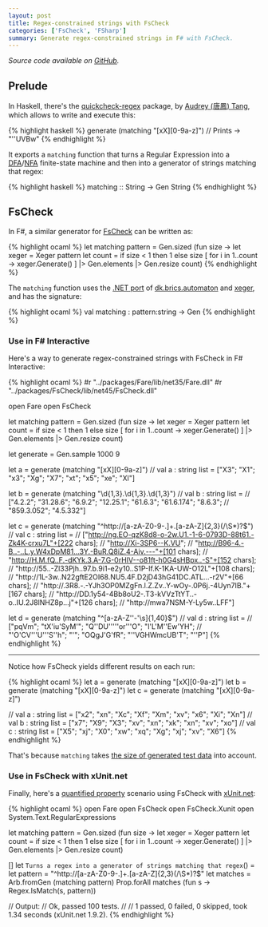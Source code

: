 ```yaml
---
layout: post
title: Regex-constrained strings with FsCheck
categories: ['FsCheck', 'FSharp']
summary: Generate regex-constrained strings in F# with FsCheck.
---
```


*Source code available on [GitHub](https://github.com/moodmosaic/FsCheck.Regex).*

## Prelude ##

In Haskell, there's the [quickcheck-regex](https://hackage.haskell.org/package/quickcheck-regex) package, by [Audrey (唐鳳) Tang](https://www.linkedin.com/in/tangaudrey), which allows to write and execute this:

{% highlight haskell %}
generate (matching "[xX][0-9a-z]")
// Prints -> "''UVBw"
{% endhighlight %}

It exports a `matching` function that turns a Regular Expression into a [DFA](https://en.wikipedia.org/wiki/Deterministic_finite_automaton)/[NFA](https://en.wikipedia.org/wiki/Nondeterministic_finite_automaton) finite-state machine and then into a generator of strings matching that regex:

{% highlight haskell %}
matching :: String -> Gen String
{% endhighlight %}

## FsCheck ##

In F#, a similar generator for [FsCheck](http://fscheck.github.io/FsCheck) can be written as:

<!-- Until rouge highlights F# syntax, use OCaml -->
{% highlight ocaml %}
let matching pattern =
    Gen.sized (fun size ->
        let xeger = Xeger pattern
        let count = if size < 1 then 1 else size
        [ for i in 1..count -> xeger.Generate() ]
        |> Gen.elements
        |> Gen.resize count)
{% endhighlight %}

The `matching` function uses the [.NET port](https://www.nuget.org/packages/Fare/) of [dk.brics.automaton](http://www.brics.dk/automaton/) and [xeger](https://code.google.com/p/xeger/), and has the signature:

<!-- Until rouge highlights F# syntax, use OCaml -->
{% highlight ocaml %}
val matching : pattern:string -> Gen<string>
{% endhighlight %}

### Use in F# Interactive ###

Here's a way to generate regex-constrained strings with FsCheck in F# Interactive:

<!-- Until rouge highlights F# syntax, use OCaml -->
{% highlight ocaml %}
#r "../packages/Fare/lib/net35/Fare.dll"
#r "../packages/FsCheck/lib/net45/FsCheck.dll"

open Fare
open FsCheck

let matching pattern =
    Gen.sized (fun size ->
        let xeger = Xeger pattern
        let count = if size < 1 then 1 else size
        [ for i in 1..count -> xeger.Generate() ]
        |> Gen.elements
        |> Gen.resize count)

let generate = Gen.sample 1000 9

let a = generate (matching "[xX][0-9a-z]")
// val a : string list = ["X3"; "X1"; "x3"; "Xg"; "X7"; "xt"; "x5"; "xe"; "Xl"]

let b = generate (matching "\d{1,3}\.\d{1,3}\.\d{1,3}")
// val b : string list =
//  ["4.2.2"; "31.28.6"; "6.9.2"; "12.25.1"; "61.6.3"; "61.6.174"; "8.6.3";
//   "859.3.052"; "4.5.332"]

let c = generate (matching "^http\://[a-zA-Z0-9\-\.]+\.[a-zA-Z]{2,3}(/\S*)?$")
// val c : string list =
//  ["http://ng.EO-qzK8d8-o-2w.U1.-1-6-0793D-88t61.-Zk4K-crxu7L"+[222 chars];
//   "http://Xi-3SP6--K.VU";
//   "http://B96-4.-B..-..L.y.W4xDpM81...3Y.-BuR.Q8iZ.4-Aiv.---"+[101 chars];
//   "http://H.M.fQ..F.-dKYk.3.A-7.G-0rHIV--o81ft-h0G4sHBpx..-S"+[152 chars];
//   "http://55..-Zl33Pjh..97.b.9i1-e2y10..S1P-If.K-1KA-UW-O12L"+[108 chars];
//   "http://1L-3w..N22gftE2OI68.NU5.4F.D2jD43hG41DC.ATL...-r2V"+[66 chars];
//   "http://.3R8.-.-YJh3OP0MZgFn.l.Z.Zv..Y-wOy-.0P6j.-4Uyn7IB."+[167 chars];
//   "http://DD.1y54-4Bb8oU2-.T3-kVVzTtYT..-o..IU.2J8lNHZ8p...j"+[126 chars];
//   "http://mwa7NSM-Y-Ly5w..LFF"]

let d = generate (matching "^[a-zA-Z''-'\s]{1,40}$")
// val d : string list =
//  ["pqVm"; "tX'iu'SyM'"; "Q''DU'''''or'''O"; "l'L'M''Ew'YH";
//   "'O'CV'''U'''S''h"; "'"; "OQgJ'G'fR"; "''VGHWmcUB'T"; "''P"]
{% endhighlight %}

---

Notice how FsCheck yields different results on each run:

<!-- Until rouge highlights F# syntax, use OCaml -->
{% highlight ocaml %}
let a = generate (matching "[xX][0-9a-z]")
let b = generate (matching "[xX][0-9a-z]")
let c = generate (matching "[xX][0-9a-z]")

// val a : string list = ["x2"; "xn"; "Xc"; "Xf"; "Xm"; "xv"; "x6"; "Xi"; "Xn"]
// val b : string list = ["x7"; "X9"; "X3"; "xv"; "xn"; "xk"; "xn"; "xv"; "xo"]
// val c : string list = ["X5"; "xj"; "X0"; "xw"; "xq"; "Xg"; "xj"; "xv"; "X6"]
{% endhighlight %}

That's because `matching` takes [the size of generated test data](http://blog.nikosbaxevanis.com/2015/03/21/the-sample-function-and-the-size-of-generated-test-data/) into account.

### Use in FsCheck with xUnit.net ###

Finally, here's a [quantified property](https://fscheck.github.io/FsCheck/Properties.html) scenario using FsCheck with [xUnit.net](https://xunit.github.io/):

<!-- Until rouge highlights F# syntax, use OCaml -->
{% highlight ocaml %}
open Fare
open FsCheck
open FsCheck.Xunit
open System.Text.RegularExpressions

let matching pattern =
    Gen.sized (fun size ->
        let xeger = Xeger pattern
        let count = if size < 1 then 1 else size
        [ for i in 1..count -> xeger.Generate() ]
        |> Gen.elements
        |> Gen.resize count)

[<Property>]
let ``Turns a regex into a generator of strings matching that regex``() =
    let pattern = "^http\://[a-zA-Z0-9\-\.]+\.[a-zA-Z]{2,3}(/\S*)?$"
    let matches = Arb.fromGen (matching pattern)
    Prop.forAll matches (fun s -> Regex.IsMatch(s, pattern))

// Output:
//  Ok, passed 100 tests.
//
// 1 passed, 0 failed, 0 skipped, took 1.34 seconds (xUnit.net 1.9.2).
{% endhighlight %}
